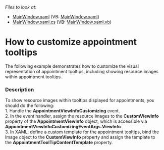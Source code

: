 <!-- default file list -->
*Files to look at*:

* [MainWindow.xaml](./CS/WpfApplication1/MainWindow.xaml) (VB: [MainWindow.xaml](./VB/WpfApplication1/MainWindow.xaml))
* [MainWindow.xaml.cs](./CS/WpfApplication1/MainWindow.xaml.cs) (VB: [MainWindow.xaml.vb](./VB/WpfApplication1/MainWindow.xaml.vb))
<!-- default file list end -->
# How to customize appointment tooltips


<p>The following example demonstrates how to customize the visual representation of appointment tooltips, including showing resource images within appointment tooltips.</p>


<h3>Description</h3>

To show resource images within tooltips displayed for appointments, you should do the following:<br />1. Handle the <strong>AppointmentViewInfoCustomizing</strong> event.<br />2. In the event handler, assign the resource images to the <strong>CustomViewInfo</strong> property of the <strong>AppointmentViewInfo</strong> object, which is accessible via <strong>AppointmentViewInfoCustomizingEventArgs.ViewInfo</strong>.<br />3. In XAML, define a custom template for the appointment tooltips, bind the Image object to the <strong>CustomViewInfo</strong> property and assign the template to the <strong>AppointmentToolTipContentTemplate</strong> property.

<br/>


